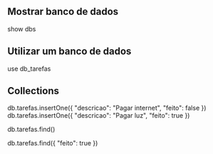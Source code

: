 ## Mostrar banco de dados
show dbs

## Utilizar um banco de dados
use db_tarefas

## Collections
db.tarefas.insertOne({
    "descricao": "Pagar internet",
    "feito": false
})
db.tarefas.insertOne({
    "descricao": "Pagar luz",
    "feito": true
})


db.tarefas.find()

db.tarefas.find({ "feito": true })